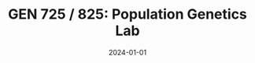 ---
title: "GEN 725 / 825: Population Genetics Lab"
collection: teaching
type: "Undergraduate and graduate-level course"
permalink: /teaching/gen705-805
venue: "University of New Hampshire, Molecular Cellular and Biomedical Science"
date: 2024-01-01
location: "Durham, New Hampshire USA"
---